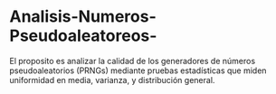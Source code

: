 # Analisis-Numeros-Pseudoaleatoreos-
El proposito es analizar la calidad de los generadores de números pseudoaleatorios (PRNGs) mediante pruebas estadísticas que miden uniformidad en media, varianza, y distribución general.
